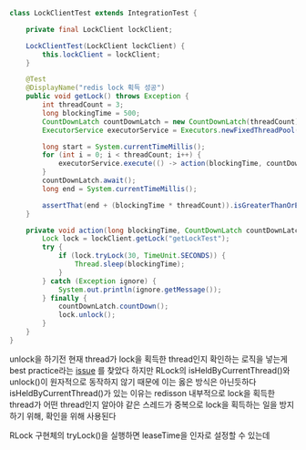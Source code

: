 
``` java
class LockClientTest extends IntegrationTest {

    private final LockClient lockClient;

    LockClientTest(LockClient lockClient) {
        this.lockClient = lockClient;
    }

    @Test
    @DisplayName("redis lock 획득 성공")
    public void getLock() throws Exception {
        int threadCount = 3;
        long blockingTime = 500;
        CountDownLatch countDownLatch = new CountDownLatch(threadCount);
        ExecutorService executorService = Executors.newFixedThreadPool(threadCount);

        long start = System.currentTimeMillis();
        for (int i = 0; i < threadCount; i++) {
            executorService.execute(() -> action(blockingTime, countDownLatch));
        }
        countDownLatch.await();
        long end = System.currentTimeMillis();

        assertThat(end + (blockingTime * threadCount)).isGreaterThanOrEqualTo(start + (blockingTime * threadCount));
    }

    private void action(long blockingTime, CountDownLatch countDownLatch) {
        Lock lock = lockClient.getLock("getLockTest");
        try {
            if (lock.tryLock(30, TimeUnit.SECONDS)) {
                Thread.sleep(blockingTime);
            }
        } catch (Exception ignore) {
            System.out.println(ignore.getMessage());
        } finally {
            countDownLatch.countDown();
            lock.unlock();
        }
    }
}
```

unlock을 하기전 현재 thread가 lock을 획득한 thread인지 확인하는 로직을 넣는게 best practice라는 [issue](https://github.com/redisson/redisson/issues/4878)
를 찾았다
하지만 RLock의 isHeldByCurrentThread()와 unlock()이 원자적으로 동작하지 않기 때문에 이는 옳은 방식은 아닌듯하다
isHeldByCurrentThread()가 있는 이유는 redisson 내부적으로 lock을 획득한 thread가 어떤 thread인지 알아야 같은 스레드가 중복으로 lock을 획득하는 일을 방지하기 위해, 확인을 위해 사용된다


RLock 구현체의 tryLock()을 실행하면 leaseTime을 인자로 설정할 수 있는데
